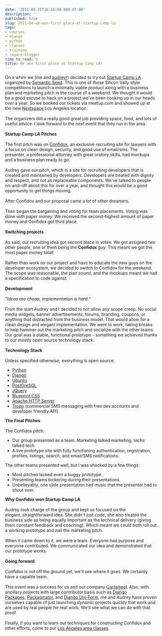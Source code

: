 ```yaml
---
date: '2011-04-25T16:16:00.000-07:00'
description: ''
published: true
slug: 2011-04-we-won-first-place-at-startup-camp-la
tags:
- courses
- django
- python
- classes
- training
- legacy-blogger
time_to_read: 5
title: We won first place at Startup Camp LA!
---
```


On a whim we (me and <a href="http://twitter.com/audreyr">audreyr</a>) decided to try out <a href="http://los-angeles.startupcamper.com/">Startup Camp LA</a> organized by <a href="http://semanticseed.com/">Semantic Seed</a>. This is one of those Silicon Vally style competitions to launch a minimally viable product along with a business plan and marketing pitch in the course of a weekend. We thought it would be a good excuse to hack on a project we've been cooking up in our heads over a year. So we booked our tickets via meetup.com and showed up at the new <a href="http://nextspace.us/">Nextspace</a> Los Angeles location.<br /><br />The organizers did a really good great job providing space, food, and lots of useful advice. I look forward to the next event that they run in the area.<br /><br /><b>Startup Camp LA Pitches</b><br /><br />The first pitch was on <a href="http://confidox.cartwheelweb.com/">Confidox</a>, an exclusive recruiting site for lawyers with a focus on clean design, security, and good use of email/sms. The presenter, a professional attorney with great oratory skills, had mockups and a business plan ready to go.<br /><br />Audrey gave our pitch, which is a site for recruiting developers that is created and maintained by developers. Developers are treated with dignity and respect, and not as&nbsp;replaceable&nbsp;components. We've talked to people on-and-off about this for over a year, and thought this would be a good opportunity to get things moving.<br /><br />After Confidox and our proposal came a lot of other dreamers.<br /><br />Then began the bargaining and voting for team placements. Voting was done with paper money. We&nbsp;received&nbsp;the second-highest amount of paper money and Confidox got third place.<br /><br /><b>Switching projects</b><br /><br />As said, our recruiting idea got second place in votes. We got assigned two other people, one of them being the <b>Confidox</b> guy. This meant we got the most paper money total!<br /><br />Rather than work on our project and have to educate the new guys on the developer ecosystem, we decided to switch to Confidox for the weekend. The scope was reasonable, the plan sound, and the mockups meant we had a specification to code against.<br /><br /><b>Development</b><br /><br /><i>"Ideas are cheap, implementation is hard."</i><br /><br />From the start Audrey and I decided to not allow any scope creep. No social media widgets, banner advertisements, forums, branding, coupons, or anything that distracted from the business model. That would allow for a clean design and elegant implementation. We went to work, taking breaks to help hammer out the marketing pitch and socialize with the other teams. Our goal was a stable, functional prototype - something we achieved thanks to our mostly open source technology stack.<br /><br /><b>Technology Stack</b><br /><br />Unless specified otherwise, everything is open source:<br /><ul><li><a href="http://python.org/">Python</a></li><li><a href="http://djangoproject.com/">Django</a></li><li><a href="http://www.ubuntu.com/">Ubuntu</a></li><li><a href="http://www.postgresql.org/">PostGreSQL</a></li><li><a href="http://jquery.com/">JQuery</a></li><li><a href="http://www.blueprintcss.org/">Blueprint CSS</a></li><li><a href="http://httpd.apache.org/">Apache HTTP Server</a></li><li><a href="http://tropo.com/">Tropo</a> (commercial&nbsp;SMS messaging with free dev accounts and developer friendly API)</li></ul><b>The Final Pitches</b><br /><br /><div style="margin-bottom: 0px; margin-left: 0px; margin-right: 0px; margin-top: 0px;">The Confidox pitch:</div><ul><li>Our group presented as a team. Marketing talked marketing, techs talked tech.</li><li>A live prototype site with fully functioning authentication, registration, profiles, listings, search, and email/SMS notifications.&nbsp;</li></ul>The other teams presented well, but I was shocked by a few things:<br /><ul><li>Most pitches lacked even a buggy prototype.</li><li>Presenting teams bickering during their presentations.</li><li>Unbelievably, one slide presentation had music that the presenter had to shout over.</li></ul><b>Why Confidox won Startup Camp LA</b><br /><br />Audrey took charge of the group and kept us focused on the elegant,&nbsp;straightforward idea. She didn't just code, she also treated the business side as being equally important as the technical delivery (giving them constant feedback and coaching). Which meant we could both roll out a working prototype and nail the marketing pitch.<br /><br />When it came down to it, we were a team. Everyone had purpose and everyone contributed.&nbsp;We communicated our idea and demonstrated that our prototype works.<br /><br /><b>Going forward</b><br /><br />Confidox is not off the ground yet, we'll see where it goes. We certainly have a capable team.<br /><br />This event was a success for us and our company <a href="http://cartwheelweb.com/">Cartwheel</a>. Also, with ancillary projects with large contributor basis such as&nbsp;<a href="http://djangopackages.com/">Django Packages</a>,&nbsp;<a href="https://github.com/cartwheelweb/packaginator">Packaginator</a>, and <a href="https://github.com/pydanny/django-uni-form">Django Uni-Form</a>, me and Audrey have proven ourselves capable of just launching dynamic projects quickly that work and are used by real people for real work. We'll see what we can do with that proof.<br /><br />Finally, if you want to learn our techniques for constructing Confidox and other efforts, come to our <a href="http://cartwheelweb.eventbrite.com/">Los Angeles area classes</a>.